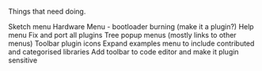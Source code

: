 Things that need doing.

Sketch menu
Hardware Menu - bootloader burning (make it a plugin?)
Help menu
Fix and port all plugins
Tree popup menus (mostly links to other menus)
Toolbar plugin icons
Expand examples menu to include contributed and categorised libraries
Add toolbar to code editor and make it plugin sensitive
